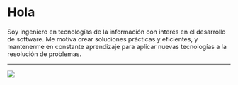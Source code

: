 # Hola

Soy ingeniero en tecnologías de la información con interés en el desarrollo de software. Me motiva crear soluciones prácticas y eficientes, y mantenerme en constante aprendizaje para aplicar nuevas tecnologías a la resolución de problemas.

---
[![](https://visitcount.itsvg.in/api?id=AldG99&icon=0&color=0)](https://visitcount.itsvg.in)
